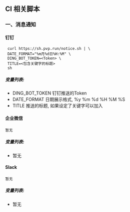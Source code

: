 ## CI 相关脚本
### 一、消息通知
#### 钉钉
```shell
 curl https://sh.pvp.run/notice.sh | \
 DATE_FORMAT="%m月%d日%H:%M" \
 DING_BOT_TOKEN=<Token> \
 TITLE=<包含关键字的标题>
 sh

```
##### 变量列表:
- DING_BOT_TOKEN 钉钉推送的Token
- DATE_FORMAT 日期展示格式, %y %m %d %H %M %S
- TITLE 推送的标题, 如果设定了关键字可以加入

#### 企业微信
```shell
暂无
```
##### 变量列表:
- 暂无

#### Slack
```shell
暂无
```
##### 变量列表:
- 暂无